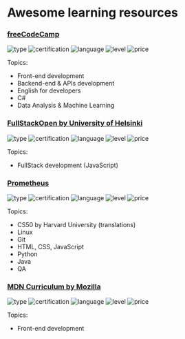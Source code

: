 # Awesome learning resources

### [freeCodeCamp](https://www.freecodecamp.org/learn/)

![type](http://img.shields.io/badge/type-Courses-blue)
![certification](https://img.shields.io/badge/certification-Certificate_Provided-purple)
![language](https://img.shields.io/badge/languages-English-yellow)
![level](https://img.shields.io/badge/level-All_levels-orange)
![price](https://img.shields.io/badge/price-Free-green)

Topics:
- Front-end development
- Backend-end & APIs development
- English for developers
- C#
- Data Analysis & Machine Learning

### [FullStackOpen by University of Helsinki](https://fullstackopen.com/en/)

![type](http://img.shields.io/badge/type-Path-blue)
![certification](https://img.shields.io/badge/certification-Certificate_Provided-purple)
![language](https://img.shields.io/badge/languages-English,_Suomi,_Chinese,_Spanish,_French,_Portuguese-yellow)
![level](https://img.shields.io/badge/level-All_levels-red)
![price](https://img.shields.io/badge/price-Free-green)

Topics:
  - FullStack development (JavaScript)

### [Prometheus](https://prometheus.org.ua/courses-catalog?price=0)
![type](http://img.shields.io/badge/type-Course-blue)
![certification](https://img.shields.io/badge/certification-Certificate_Provided-purple)
![language](https://img.shields.io/badge/languages-Ukrainian-yellow)
![level](https://img.shields.io/badge/level-Beginner-red)
![price](https://img.shields.io/badge/price-Fremium-green)

Topics:
- CS50 by Harvard University (translations)
- Linux
- Git
- HTML, CSS, JavaScript
- Python
- Java
- QA

### [MDN Curriculum by Mozilla](https://developer.mozilla.org/en-US/curriculum/)
![type](http://img.shields.io/badge/type-Path-blue)
![certification](https://img.shields.io/badge/certification-Certificate_Provided-purple)
![language](https://img.shields.io/badge/languages-English-yellow)
![level](https://img.shields.io/badge/level-Beginner-red)
![price](https://img.shields.io/badge/price-Free-green)

Topics:
  - Front-end development